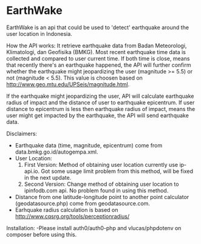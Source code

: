 # EarthWake
EarthWake is an api that could be used to 'detect' earthquake around the user location in Indonesia. 

How the API works:
It retrieve earthquake data from Badan Meteorologi, Klimatologi, dan Geofisika (BMKG). Most recent earthquake time data is collected and compared to user current time. If both time is close, means that recently there's an earthquake happened, the API will further confirm whether the earthquake might jeopardizing the user (magnitude >= 5.5) or not (magnitude < 5.5). This value is choosen based on http://www.geo.mtu.edu/UPSeis/magnitude.html. 

If the earthquake might jeopardizing the user, API will calculate earthquake radius of impact and the distance of user to earthquake epicentrum. If user distance to epicentrum is less then earthquake radius of impact, means the user might get impacted by the earthquake, the API will send earthquake data.

Disclaimers:
- Earthquake data (time, magnitude, epicentrum) come from data.bmkg.go.id/autogempa.xml.
- User Location:
  1. First Version: Method of obtaining user location currently use ip-api.io. Got some usage limit problem from this method, will be      fixed in the next update.
  2. Second Version: Change method of obtaining user location to ipinfodb.com api. No problem found in using this method.
- Distance from one latitude-longitude point to another point calculator (geodatasource.php) come from geodatasource.com.
- Earhquake radius calculation is based on  http://www.cqsrg.org/tools/perceptionradius/

Installation:
-Please install auth0/auth0-php and vlucas/phpdotenv on composer before using this. 
